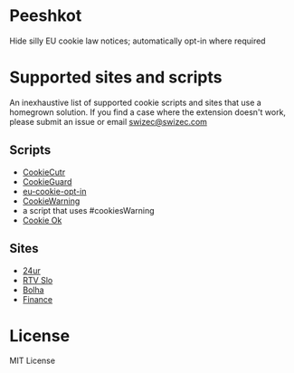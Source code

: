 Peeshkot
========

Hide silly EU cookie law notices; automatically opt-in where required


Supported sites and scripts
========

An inexhaustive list of supported cookie scripts and sites that use a
homegrown solution. If you find a case where the extension doesn't
work, please submit an issue or email swizec@swizec.com

Scripts
------

 * [CookieCutr](http://cookiecuttr.com/)
 * [CookieGuard](http://cookieguard.eu/)
 * [eu-cookie-opt-in](https://github.com/creativeaura/eu-cookie-opt-in)
 * [CookieWarning](https://github.com/Scott-Herbert/CookieWarning)
 * a script that uses #cookiesWarning
 * [Cookie Ok](http://cookieok.eu/)

Sites
------
 * [24ur](http://24ur.com)
 * [RTV Slo](http://rtvslo.si/)
 * [Bolha](bolha.com)
 * [Finance](finance.si)


License
========

MIT License
